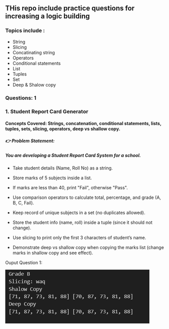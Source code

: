 ## THis repo include practice questions for increasing a logic building

### Topics include :

- String
- Slicing
- Concatinating string
- Operators
- Conditional statements
- List
- Tuples
- Set
- Deep & Shalow copy

### Questions: 1

### 1. Student Report Card Generator

#### Concepts Covered: Strings, concatenation, conditional statements, lists, tuples, sets, slicing, operators, deep vs shallow copy.

##### 👉 Problem Statement:
##### You are developing a Student Report Card System for a school.

- Take student details (Name, Roll No) as a string.

- Store marks of 5 subjects inside a list.

- If marks are less than 40, print "Fail", otherwise "Pass".

- Use comparison operators to calculate total, percentage, and grade (A, B, C, Fail).

- Keep record of unique subjects in a set (no duplicates allowed).

- Store the student info (name, roll) inside a tuple (since it should not change).

- Use slicing to print only the first 3 characters of student’s name.

- Demonstrate deep vs shallow copy when copying the marks list (change marks in shallow copy and see effect).

Ouput Question 1: 

![question1-ouput.png](Snaps-linkedinContent/Question1-snaps/question1-ouput.png)